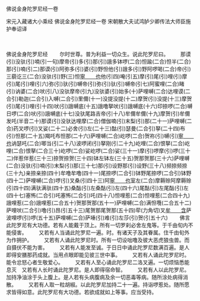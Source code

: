 佛说金身陀罗尼经一卷


宋元入藏诸大小乘经
佛说金身陀罗尼经一卷
宋朝散大夫试鸿胪少卿传法大师臣施护奉诏译


　　

佛说金身陀罗尼经
　　尔时世尊。普为利益一切众生。说此陀罗尼曰。
　　那谟(引)没驮(引)喃(引一句)摩帝(引)多(引)那(引)誐多钵啰(二合)怛踰(二合)怛半(二合)那(引)喃(引二)那谟(引)阿弥多(引)婆(引)野怛他(引)誐多(引)野阿啰喝(二合)帝(引)三藐讫三(二合)没驮(引)野(三)怛[寧　　也](切身下同)他(引四)唵(引五)摩(引)尾(引)哩(引)摩(引)尾(引)哩(引六)弥(引)驮(引)嚩帝(引)弥(引)驮(引)嚩帝(引七)阿蜜哩(二合)睹(引)讷婆(二合)吠(引八)没驮摩帝(引九)没驮婆(引)始多(十)萨哩嚩(二合)达哩谟(二合引)勒迦(二合引)入嚩(二合引)里儞(十一)没提没提(十二)摩贺(引)没提(十三)摩贺(引)尾(引)哩(引十四)吠(引)誐嚩底(十五)誐噜拏吠(引)誐嚩底(十六)印捺啰(二合)嚩日啰(二合)吠(引)誐嚩底(十七)没驮尾路吉帝(引十八)牟儞牟儞(十九)摩贺(引)牟儞发吒(半音二十)那谟(引)没驮达哩摩(二合)僧伽喃(引)末梨(引)那(二十一)萨哩嚩(二合)药叉啰(引)叉娑(二十二)必舍(引)左(二十三)酤(引)瑟曼(二合引)拏(二十四)布(引)怛那(二十五)羯吒布怛那(二十六)萨哩嚩(二合)屹啰(二合)贺祢(引)嚩(引)[寧　　也](引二十七)讷瑟吒(二合)唧当(引二十八)波啰闭(引)拏刚(引二十九)屹哩(二合)恨拏(二合)屹哩(二合)恨拏(二合三十)屹啰(二合)娑屹啰(二合)娑(三十一)摩(引)啰摩(引)啰(三十二)伴惹伴惹(三十三)捺贺捺贺(三十四)钵左钵左(三十五)贺那贺那(三十六)萨哩嚩(二合)没驮(引)喃(引)末梨(引)那(三十七)那(引)设野那(引)设野(三十八)频捺频捺(三十九)亲捺亲捺(四十)牟噜牟噜(四十一)尾捺啰(二合引)钵野尾捺啰(二合引)钵野(四十二)萨哩嚩(二合)啰(引)叉桑(引四十三)阿[寧　　也](引)室左(二合)摩耨赊阿摩耨赊(引四十四)满驮满驮(四十五)桑酤(引)左桑酤(引)左(四十六)尾酤(引)左尾酤(引)左(四十七)塞怖(二合引)吒塞怖(二合引)吒(四十八)怛哩惹(二合)怛哩惹(二合四十九)誐哩惹(二合)誐哩惹(二合五十)贺那贺那(五十一)萨哩嚩(二合)满怛囕(二合五十二)萨哩吠(二合引)噜(引)昂(引五十三)尾贺那尾贺那(五十四)荦(力角切)叉[牟　　含](引)萨波哩啰(引)啰(五十五)萨哩嚩(二合)萨埵(引)难(引)左莎(引)贺(引五十六)
　　佛言此陀罗尼有大功德。若有人能戴于顶上。所有一切罗刹必舍左鬼等。于千由旬内不能侵害。
　　又若有人当诵此陀罗尼一遍。时。有诸天子及其眷属。住千由旬外为作拥护。
　　又若有人诵此陀罗尼时。所有一切设咄噜及彼大恶虎狼虫兽。而自摄伏不能为害。
　　又若有人能发至诚。于日日中诵此陀罗尼数满百遍。是人即得安膳那药成就。当用点眼即能见彼三世中事。
　　又若有人诵此陀罗尼时。能令忿怒心者生敬爱心。
　　又若有人至心诵此陀罗尼二洛叉遍。一切烦恼悉能息灭　又若有人长时诵此陀罗尼。是人即得宿命智。
　　又若有人以此陀罗尼。加持净油涂于头上腹上。是人若有头病腹病及余一切恶毒等病。随所涂处病得消散。
　　又若有人取一粒胡椒。以此陀罗尼加持二十一遍。持诣啰惹处。随所愿求皆得如意。此陀罗尼有大功德。若欲成就如上等事。应当受持。


